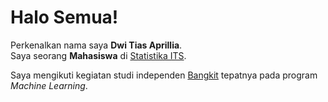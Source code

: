 # Halo Semua!  
Perkenalkan nama saya **Dwi Tias Aprillia**.\
Saya seorang **Mahasiswa** di [Statistika ITS](https://www.its.ac.id/statistika/).

Saya mengikuti kegiatan studi independen [Bangkit](https://grow.google/intl/id_id/bangkit/) tepatnya pada program _Machine Learning_.
